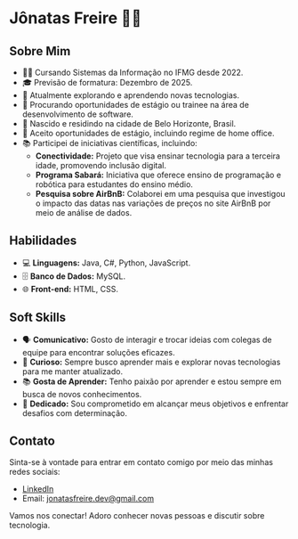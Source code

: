 # Jônatas Freire 👨‍💻

## Sobre Mim
- 👨‍🎓 Cursando Sistemas da Informação no IFMG desde 2022.
- 🎓 Previsão de formatura: Dezembro de 2025.
- 🌱 Atualmente explorando e aprendendo novas tecnologias.
- 💼 Procurando oportunidades de estágio ou trainee na área de desenvolvimento de software.
- 🌆 Nascido e residindo na cidade de Belo Horizonte, Brasil.
- 🏡 Aceito oportunidades de estágio, incluindo regime de home office.
- 📚 Participei de iniciativas científicas, incluindo:
  - **Conectividade:** Projeto que visa ensinar tecnologia para a terceira idade, promovendo inclusão digital.
  - **Programa Sabará:** Iniciativa que oferece ensino de programação e robótica para estudantes do ensino médio.
  - **Pesquisa sobre AirBnB:** Colaborei em uma pesquisa que investigou o impacto das datas nas variações de preços no site AirBnB por meio de análise de dados.

## Habilidades
- 💻 **Linguagens:** Java, C#, Python, JavaScript.
- 🗄️ **Banco de Dados:** MySQL.
- 🌐 **Front-end:** HTML, CSS.

## Soft Skills
- 🗣️ **Comunicativo:** Gosto de interagir e trocar ideias com colegas de equipe para encontrar soluções eficazes.
- 🧐 **Curioso:** Sempre busco aprender mais e explorar novas tecnologias para me manter atualizado.
- 📚 **Gosta de Aprender:** Tenho paixão por aprender e estou sempre em busca de novos conhecimentos.
- 🎯 **Dedicado:** Sou comprometido em alcançar meus objetivos e enfrentar desafios com determinação.

## Contato
Sinta-se à vontade para entrar em contato comigo por meio das minhas redes sociais:
- [LinkedIn](https://www.linkedin.com/in/jonatas-freire-dev/)
- Email: jonatasfreire.dev@gmail.com

Vamos nos conectar! Adoro conhecer novas pessoas e discutir sobre tecnologia.


